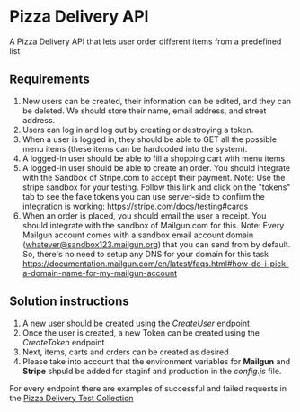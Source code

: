 # Pizza Delivery API
A Pizza Delivery API that lets user order different items from a predefined list

## Requirements

1. New users can be created, their information can be edited, and they can be deleted. We should store their name, email address, and street address.
2. Users can log in and log out by creating or destroying a token.
3. When a user is logged in, they should be able to GET all the possible menu items (these items can be hardcoded into the system).
4. A logged-in user should be able to fill a shopping cart with menu items
5. A logged-in user should be able to create an order. You should integrate with the Sandbox of Stripe.com to accept their payment. Note: Use the stripe sandbox for your testing. Follow this link and click on the "tokens" tab to see the fake tokens you can use server-side to confirm the integration is working: https://stripe.com/docs/testing#cards
6. When an order is placed, you should email the user a receipt. You should integrate with the sandbox of Mailgun.com for this. Note: Every Mailgun account comes with a sandbox email account domain (whatever@sandbox123.mailgun.org) that you can send from by default. So, there's no need to setup any DNS for your domain for this task https://documentation.mailgun.com/en/latest/faqs.html#how-do-i-pick-a-domain-name-for-my-mailgun-account

## Solution instructions

1. A new user should be created using the _CreateUser_ endpoint
2. Once the user is created, a new Token can be created using the _CreateToken_ endpoint
3. Next, items, carts and orders can be created as desired
4. Please take into account that the environment variables for __Mailgun__ and __Stripe__ shpuld be added for staginf and production in the _config.js_ file.

For every endpoint there are examples of successful and failed requests in the [Pizza Delivery Test Collection](Pizza%20Delivery%20API.postman_collection.json)
